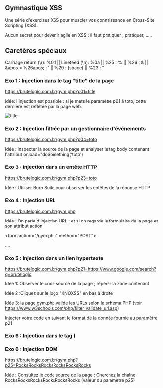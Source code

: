 ## Gymnastique XSS

Une série d'exercises XSS pour muscler vos connaissance en Cross-Site Scripting (XSS).

Aucun secret pour devenir agile en XSS : il faut pratiquer , pratiquer, .....

## Carctères spéciaux

Carriage return (\r): %0d || Linefeed (\n): %0a || %25 : % || %26 : & || &apos = %26apos; : ' ||
%20 : (space) || %23 : "

### Exo 1 : Injection dans le tag "title" de la page

https://brutelogic.com.br/gym.php?p01=title

idée: l'injection est possible : si je mets le paramètre p01 à toto, cette dernière est reflétée par la page web.


![title](https://github.com/aabda2000/sti3a-security/assets/38082725/d44e7975-45e9-40b6-8888-f1a185d93660)


### Exo 2 : Injection filtrée par un gestionnaire d'événements

https://brutelogic.com.br/gym.php?p04=toto

Idée : inspecter la source de la page et analyser le tag body contenant l'attribut onload="doSomething('toto')

### Exo 3 : Injection dans un entête HTTP

https://brutelogic.com.br/gym.php?p23=toto
  
Idée : Utiliser Burp Suite pour observer les entêtes de la réponse HTTP

### Exo 4 : Injection URL 

https://brutelogic.com.br/gym.php

Idée : On parle d'injection URL : et si on regarde le formulaire de la page et son attribut action 

&lt;form action="/gym.php" method="POST"&gt;
  
....

### Exo 5 : Injection dans un lien hypertexte 

https://brutelogic.com.br/gym.php?p21=https://www.google.com/search?q=brutelogic

Idée 1: Observer le code source de la page ; répérer la zone contenant
<script src="/file.js"></script>

Idée 2 :Cliquez sur le logo "KNOXSS" en bas à droite

Idée 3: la page gym.php valide les URLs selon le schéma PHP (voir https://www.w3schools.com/php/filter_validate_url.asp)


<a href="https://www.google.com/search?q=brutelogic"><div id="k"></div></a>

Injecter votre code en suivant le format de la donnée fournie au paramètre p21

### Exo 6 : Injection dans le tag <script>
  
https://brutelogic.com.br/gym.php?p12=bbbbbbbbbbbbbbbb

Idée: cherchez la chaîne bbbbbbbbbbbbbbbbb dans le code source de la page.fermer le tage script (</script>)

### Exo 6 : Injection DOM

https://brutelogic.com.br/gym.php?p25=RocksRocksRocksRocksRocksRocks

Idée : Consultez le code source de la page : Cherchez la chaîne RocksRocksRocksRocksRocksRocks (valeur du paramètre p25)

